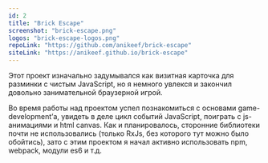 ```yaml
---
id: 2
title: "Brick Escape"
screenshot: "brick-escape.png"
logos: "brick-escape-logos.png"
repoLink: "https://github.com/anikeef/brick-escape"
siteLink: "https://anikeef.github.io/brick-escape"
---
```

Этот проект изначально задумывался как визитная карточка для разминки с чистым JavaScript, но я немного увлекся и закончил довольно занимательной браузерной игрой. 

Во время работы над проектом успел познакомиться с основами game-development’а, увидеть в деле цикл событий JavaScript, поиграть с  js-анимациями и html canvas. Как и планировалось, сторонние библиотеки почти не использовались (только RxJs, без которого тут можно было обойтись), зато с этим проектом я начал активно использовать npm, webpack, модули es6 и т.д.
